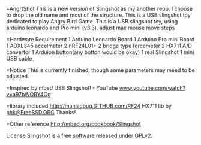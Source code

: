 =AngrtShot
This is a new version of Slingshot as my another repo, I choose to drop the old name and most of the structure.
This is a USB slingshot toy dedicated to play Angry Bird Game.
This is a USB slingshot toy, using arduino leonardo and Pro mini (v3.3). adjust max mouse move steps

=Hardware Requirement
1 Arduino Leonardo Board 1 Arduino Pro mini Board 1 ADXL345 accelmeter 2 nRF24L01+ 2 bridge type forcemeter 2 HX711 A/D convertor 1 Arduion button(any botton would be okay) 1 real Slingshot 1 mini USB cable

=Notice
This is currently finished, though some parameters may meed to be adjusted.

=Inspired by 
mbed USB Slingshot! - YouTube www.youtube.com/watch?v=a97bWORY4Og

=library included
http://maniacbug.GITHUB.com/RF24 HX711 lib by phk@FreeBSD.ORG Thanks!

=Other reference
http://mbed.org/cookbook/Slingshot

License
Slingshot is a free software released under GPLv2.